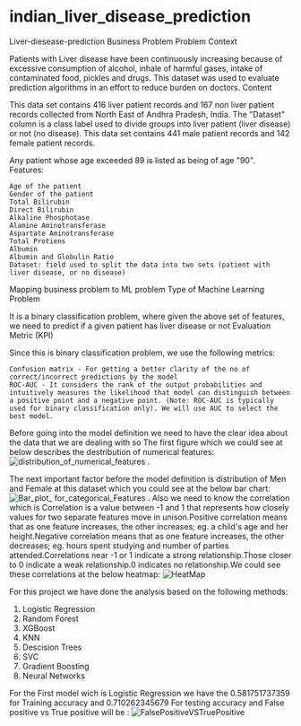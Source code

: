 # indian_liver_disease_prediction

Liver-diesease-prediction
Business Problem
Problem Context

Patients with Liver disease have been continuously increasing because of excessive consumption of alcohol, inhale of harmful gases, intake of contaminated food, pickles and drugs. This dataset was used to evaluate prediction algorithms in an effort to reduce burden on doctors.
Content

This data set contains 416 liver patient records and 167 non liver patient records collected from North East of Andhra Pradesh, India. The "Dataset" column is a class label used to divide groups into liver patient (liver disease) or not (no disease). This data set contains 441 male patient records and 142 female patient records.

Any patient whose age exceeded 89 is listed as being of age "90".
Features:

    Age of the patient
    Gender of the patient
    Total Bilirubin
    Direct Bilirubin
    Alkaline Phosphotase
    Alamine Aminotransferase
    Aspartate Aminotransferase
    Total Protiens
    Albumin
    Albumin and Globulin Ratio
    Dataset: field used to split the data into two sets (patient with liver disease, or no disease)

Mapping business problem to ML problem
Type of Machine Learning Problem

It is a binary classification problem, where given the above set of features, we need to predict if a given patient has liver disease or not
Evaluation Metric (KPI)

Since this is binary classification problem, we use the following metrics:

    Confusion matrix - For getting a better clarity of the no of correct/incorrect predictions by the model
    ROC-AUC - It considers the rank of the output probabilities and intuitively measures the likelihood that model can distinguish between a positive point and a negative point. (Note: ROC-AUC is typically used for binary classification only). We will use AUC to select the best model.

Before going into the model definition we need to have the clear idea about the data that we are dealing with so The first figure which we could see at below describes the destribution of numerical features: ![distribution_of_numerical_features](https://user-images.githubusercontent.com/23243761/67105262-ba212b80-f1c8-11e9-93bc-505e2a41786e.png) . 

The next important factor before the model definition is distribution of Men and Female at this dataset which you could see at the below bar chart:![Bar_plot_ for_categorical_Features](https://user-images.githubusercontent.com/23243761/67105441-12f0c400-f1c9-11e9-8f9d-dacf473fef2e.png) . Also we need to know the correlation which is Correlation is a value between -1 and 1 that represents how closely values for two separate features move in unison.Positive correlation means that as one feature increases, the other increases; eg. a child's age and her height.Negative correlation means that as one feature increases, the other decreases; eg. hours spent studying and number of parties attended.Correlations near -1 or 1 indicate a strong relationship.Those closer to 0 indicate a weak relationship.0 indicates no relationship.We could see these correlations at the below heatmap: 
![HeatMap](https://user-images.githubusercontent.com/23243761/67105674-7f6bc300-f1c9-11e9-974e-03199d08f4db.png)


For this project we have done the analysis based on the following methods:
1.  Logistic Regression
2.  Random Forest
3.  XGBoost
4.  KNN
5.  Descision Trees
6.  SVC
7.  Gradient Boosting
8.  Neural Networks


For the First model wich is Logistic Regression we have the 0.581751737359 for Training accuracy and 0.710262345679 For testing accuracy and False positive vs True positive will be : ![FalsePositiveVSTruePositive](https://user-images.githubusercontent.com/23243761/67106016-22244180-f1ca-11e9-9093-b83d78034470.png)
